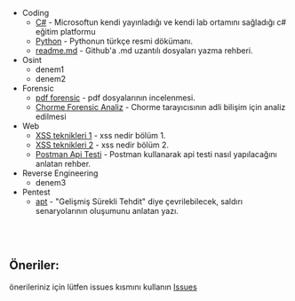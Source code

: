 <!--![](https://github.com/mel4mi/siber-guvenlik-ziggurat/blob/main/Depo/resimler/block.png)
# Tadilatta -->






* Coding
  * [C#](https://docs.microsoft.com/tr-tr/learn/paths/csharp-first-steps/) - Microsoftun kendi yayınladığı ve kendi lab ortamını sağladığı c# eğitim platformu
  * [Python](https://docs.python.org/tr/3/tutorial/index.html) - Pythonun türkçe resmi dökümanı.
  * [readme.md](https://berkay22demirel.blogspot.com/2019/03/github-readme-yazma.html) - Github'a .md uzantılı dosyaları yazma rehberi.
* Osint
  * denem1
  * denem2
* Forensic
  * [pdf forensic](https://tho-le.medium.com/pdf-forensics-introduction-part-1-6e8232935828) - pdf dosyalarının incelenmesi.
  * [Chorme Forensic Analiz](https://medium.com/@aycaaslan1213/google-chrome-forensic-analizi-72115d6acec6) - Chorme tarayıcısının adli bilişim için analiz edilmesi
* Web
  * [XSS teknikleri 1](https://www.priviasecurity.com/derinlemesine-xss-saldiri-teknikleri-bolum-1/) - xss nedir bölüm 1.
  * [XSS teknikleri 2](https://www.priviasecurity.com/derinlemesine-xss-saldiri-teknikleri-bolum-2/) - xss nedir bölüm 2.
  * [Postman Api Testi](https://medium.com/mobvenlab-tr/postman-ile-api-testi-nas%C4%B1l-yap%C4%B1l%C4%B1r-fb7e182b3d0) - Postman kullanarak api testi nasıl yapılacağını anlatan rehber.
* Reverse Engineering
  * denem3
* Pentest
  * [apt](https://www.turkhackteam.org/konular/advanced-persistent-thret-apt-nedir.2019692/) - "Gelişmiş Sürekli Tehdit" diye çevrilebilecek, saldırı senaryolarının oluşumunu anlatan yazı.






<br>
<br>

  ## Öneriler:

  önerileriniz için lütfen issues kısmını kullanın
  [Issues](https://github.com/mel4mi/HackGurat/issues)
